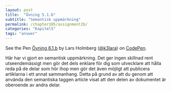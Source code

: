 ```yaml
---
layout: post
title:  "Övning 5.1.b"
subtitle: "Semantisk uppmärkning"
permalink: /chapter105/assignment2b/
categories: "Kapitel5"
tags: "answer"
---
```

<p data-height="600" data-theme-id="light" data-slug-hash="GWYdVa" data-default-tab="html,result" data-user="k3lara" data-embed-version="2" data-pen-title="Övning 6.1.b" class="codepen">See the Pen <a href="http://codepen.io/k3lara/pen/GWYdVa/">Övning 6.1.b</a> by Lars Holmberg (<a href="http://codepen.io/k3lara">@k3lara</a>) on <a href="http://codepen.io">CodePen</a>.</p>
<script async src="https://production-assets.codepen.io/assets/embed/ei.js"></script>
<figcaption>Här har vi gjort en semantisk uppmärkning. Det ger ingen skillnad rent utseendemässigt men gör det dels enklare för dig som utvecklare att hålla reda på de delar som hör ihop men gör det även möjligt att publicera artiklarna i ett annat sammanhang. Detta på grund av att du genom att använda den semantiska taggen article visat att den delen av dokumentet är oberoende av andra delar.</figcaption>
